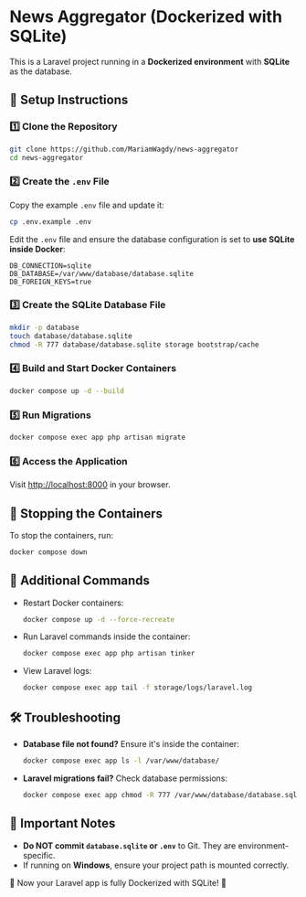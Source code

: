 # News Aggregator (Dockerized with SQLite)

This is a Laravel project running in a **Dockerized environment** with **SQLite** as the database.

## 🚀 Setup Instructions

### 1️⃣ Clone the Repository
```bash
git clone https://github.com/MariamWagdy/news-aggregator
cd news-aggregator
```

### 2️⃣ Create the `.env` File
Copy the example `.env` file and update it:
```bash
cp .env.example .env
```
Edit the `.env` file and ensure the database configuration is set to **use SQLite inside Docker**:
```env
DB_CONNECTION=sqlite
DB_DATABASE=/var/www/database/database.sqlite
DB_FOREIGN_KEYS=true
```

### 3️⃣ Create the SQLite Database File
```bash
mkdir -p database
touch database/database.sqlite
chmod -R 777 database/database.sqlite storage bootstrap/cache
```

### 4️⃣ Build and Start Docker Containers
```bash
docker compose up -d --build
```

### 5️⃣ Run Migrations
```bash
docker compose exec app php artisan migrate
```

### 6️⃣ Access the Application
Visit [http://localhost:8000](http://localhost:8000) in your browser.

## 🛑 Stopping the Containers
To stop the containers, run:
```bash
docker compose down
```

## 🎯 Additional Commands
- Restart Docker containers:
  ```bash
  docker compose up -d --force-recreate
  ```
- Run Laravel commands inside the container:
  ```bash
  docker compose exec app php artisan tinker
  ```
- View Laravel logs:
  ```bash
  docker compose exec app tail -f storage/logs/laravel.log
  ```

## 🛠 Troubleshooting
- **Database file not found?** Ensure it's inside the container:
  ```bash
  docker compose exec app ls -l /var/www/database/
  ```
- **Laravel migrations fail?** Check database permissions:
  ```bash
  docker compose exec app chmod -R 777 /var/www/database/database.sqlite
  ```

## 📌 Important Notes
- **Do NOT commit `database.sqlite` or `.env`** to Git. They are environment-specific.
- If running on **Windows**, ensure your project path is mounted correctly.

🚀 Now your Laravel app is fully Dockerized with SQLite! 🎉

